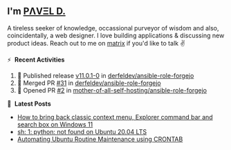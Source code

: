 ## I'm [PΛVΞL D.][homepage]

A tireless seeker of knowledge, occassional purveyor of wisdom and also, coincidentally, a web designer. I love building applications & discussing new product ideas. Reach out to me on [matrix][matrixto] if you'd like to talk ✌️


[homepage]: https://l.dimov.xyz/page?ref=github.com
[matrixto]: https://l.dimov.xyz/matrix?ref=github.com
[github]: https://l.dimov.xyz/github?ref=github.com

:zap: &nbsp;**Recent Activities**
  
<!--START_SECTION:activity-->
1. 🚀 Published release [v11.0.1-0](https://github.com/derfeldev/ansible-role-forgejo/releases/tag/v11.0.1-0) in [derfeldev/ansible-role-forgejo](https://github.com/derfeldev/ansible-role-forgejo)
2. 🎉 Merged PR [#31](https://github.com/derfeldev/ansible-role-forgejo/pull/31) in [derfeldev/ansible-role-forgejo](https://github.com/derfeldev/ansible-role-forgejo)
3. 💪 Opened PR [#2](https://github.com/mother-of-all-self-hosting/ansible-role-forgejo/pull/2) in [mother-of-all-self-hosting/ansible-role-forgejo](https://github.com/mother-of-all-self-hosting/ansible-role-forgejo)
<!--END_SECTION:activity-->

📑 &nbsp;**Latest Posts**

<!-- DIMOV-POST-LIST:START -->
- [How to bring back classic context menu, Explorer command bar and search box on Windows 11](https://www.dimov.xyz/how-to-bring-back-classic-context-menu-explorer-command-bar-and-search-box-on-windows-11/)
- [sh: 1: python: not found on Ubuntu 20.04 LTS](https://www.dimov.xyz/sh-1-python-not-found/)
- [Automating Ubuntu Routine Maintenance using CRONTAB](https://www.dimov.xyz/automating-ubuntu-routine-maintenance-using-crontab/)
<!-- DIMOV-POST-LIST:END -->
